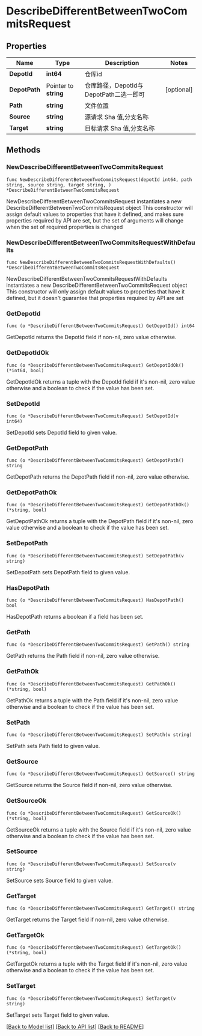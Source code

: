 # DescribeDifferentBetweenTwoCommitsRequest

## Properties

Name | Type | Description | Notes
------------ | ------------- | ------------- | -------------
**DepotId** | **int64** | 仓库id | 
**DepotPath** | Pointer to **string** | 仓库路径，DepotId与DepotPath二选一即可 | [optional] 
**Path** | **string** | 文件位置 | 
**Source** | **string** | 源请求 Sha 值,分支名称 | 
**Target** | **string** | 目标请求 Sha 值,分支名称 | 

## Methods

### NewDescribeDifferentBetweenTwoCommitsRequest

`func NewDescribeDifferentBetweenTwoCommitsRequest(depotId int64, path string, source string, target string, ) *DescribeDifferentBetweenTwoCommitsRequest`

NewDescribeDifferentBetweenTwoCommitsRequest instantiates a new DescribeDifferentBetweenTwoCommitsRequest object
This constructor will assign default values to properties that have it defined,
and makes sure properties required by API are set, but the set of arguments
will change when the set of required properties is changed

### NewDescribeDifferentBetweenTwoCommitsRequestWithDefaults

`func NewDescribeDifferentBetweenTwoCommitsRequestWithDefaults() *DescribeDifferentBetweenTwoCommitsRequest`

NewDescribeDifferentBetweenTwoCommitsRequestWithDefaults instantiates a new DescribeDifferentBetweenTwoCommitsRequest object
This constructor will only assign default values to properties that have it defined,
but it doesn't guarantee that properties required by API are set

### GetDepotId

`func (o *DescribeDifferentBetweenTwoCommitsRequest) GetDepotId() int64`

GetDepotId returns the DepotId field if non-nil, zero value otherwise.

### GetDepotIdOk

`func (o *DescribeDifferentBetweenTwoCommitsRequest) GetDepotIdOk() (*int64, bool)`

GetDepotIdOk returns a tuple with the DepotId field if it's non-nil, zero value otherwise
and a boolean to check if the value has been set.

### SetDepotId

`func (o *DescribeDifferentBetweenTwoCommitsRequest) SetDepotId(v int64)`

SetDepotId sets DepotId field to given value.


### GetDepotPath

`func (o *DescribeDifferentBetweenTwoCommitsRequest) GetDepotPath() string`

GetDepotPath returns the DepotPath field if non-nil, zero value otherwise.

### GetDepotPathOk

`func (o *DescribeDifferentBetweenTwoCommitsRequest) GetDepotPathOk() (*string, bool)`

GetDepotPathOk returns a tuple with the DepotPath field if it's non-nil, zero value otherwise
and a boolean to check if the value has been set.

### SetDepotPath

`func (o *DescribeDifferentBetweenTwoCommitsRequest) SetDepotPath(v string)`

SetDepotPath sets DepotPath field to given value.

### HasDepotPath

`func (o *DescribeDifferentBetweenTwoCommitsRequest) HasDepotPath() bool`

HasDepotPath returns a boolean if a field has been set.

### GetPath

`func (o *DescribeDifferentBetweenTwoCommitsRequest) GetPath() string`

GetPath returns the Path field if non-nil, zero value otherwise.

### GetPathOk

`func (o *DescribeDifferentBetweenTwoCommitsRequest) GetPathOk() (*string, bool)`

GetPathOk returns a tuple with the Path field if it's non-nil, zero value otherwise
and a boolean to check if the value has been set.

### SetPath

`func (o *DescribeDifferentBetweenTwoCommitsRequest) SetPath(v string)`

SetPath sets Path field to given value.


### GetSource

`func (o *DescribeDifferentBetweenTwoCommitsRequest) GetSource() string`

GetSource returns the Source field if non-nil, zero value otherwise.

### GetSourceOk

`func (o *DescribeDifferentBetweenTwoCommitsRequest) GetSourceOk() (*string, bool)`

GetSourceOk returns a tuple with the Source field if it's non-nil, zero value otherwise
and a boolean to check if the value has been set.

### SetSource

`func (o *DescribeDifferentBetweenTwoCommitsRequest) SetSource(v string)`

SetSource sets Source field to given value.


### GetTarget

`func (o *DescribeDifferentBetweenTwoCommitsRequest) GetTarget() string`

GetTarget returns the Target field if non-nil, zero value otherwise.

### GetTargetOk

`func (o *DescribeDifferentBetweenTwoCommitsRequest) GetTargetOk() (*string, bool)`

GetTargetOk returns a tuple with the Target field if it's non-nil, zero value otherwise
and a boolean to check if the value has been set.

### SetTarget

`func (o *DescribeDifferentBetweenTwoCommitsRequest) SetTarget(v string)`

SetTarget sets Target field to given value.



[[Back to Model list]](../README.md#documentation-for-models) [[Back to API list]](../README.md#documentation-for-api-endpoints) [[Back to README]](../README.md)


